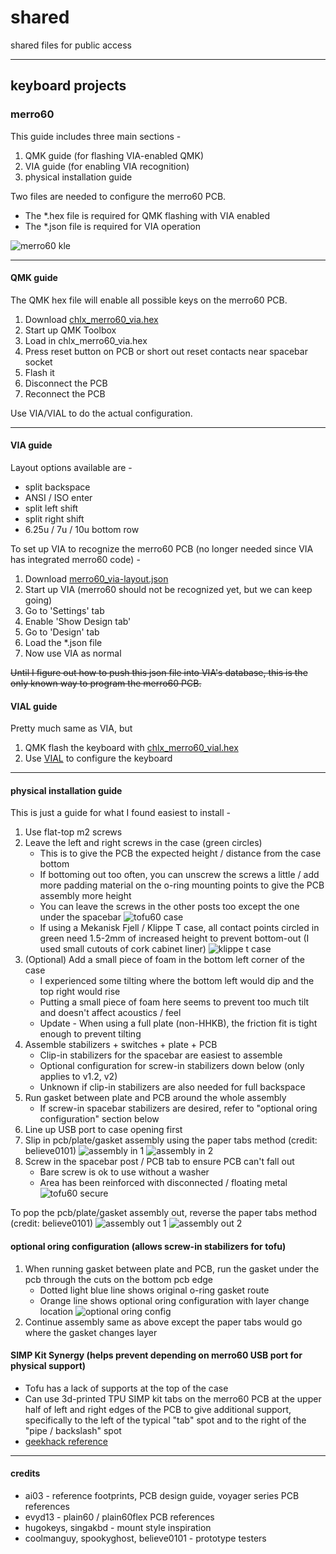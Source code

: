 # shared
shared files for public access

---

## keyboard projects
### merro60
This guide includes three main sections -
1. QMK guide (for flashing VIA-enabled QMK)
2. VIA guide (for enabling VIA recognition)
3. physical installation guide

Two files are needed to configure the merro60 PCB.
- The \*.hex file is required for QMK flashing with VIA enabled
- The \*.json file is required for VIA operation

![merro60 kle](merro60/kle.svg)

---

#### QMK guide
The QMK hex file will enable all possible keys on the merro60 PCB.
1. Download [chlx_merro60_via.hex](merro60/chlx_merro60_via.hex)
2. Start up QMK Toolbox
3. Load in chlx_merro60_via.hex
4. Press reset button on PCB or short out reset contacts near spacebar socket
5. Flash it
6. Disconnect the PCB
7. Reconnect the PCB

Use VIA/VIAL to do the actual configuration.

---

#### VIA guide
Layout options available are -
- split backspace
- ANSI / ISO enter
- split left shift
- split right shift
- 6.25u / 7u / 10u bottom row

To set up VIA to recognize the merro60 PCB (no longer needed since VIA has integrated merro60 code) -
1. Download [merro60_via-layout.json](merro60/merro60_via-layout.json)
2. Start up VIA (merro60 should not be recognized yet, but we can keep going)
3. Go to 'Settings' tab
4. Enable 'Show Design tab'
5. Go to 'Design' tab
6. Load the \*.json file
7. Now use VIA as normal

~~Until I figure out how to push this json file into VIA's database, this is the only known way to program the merro60 PCB.~~

#### VIAL guide
Pretty much same as VIA, but 
1. QMK flash the keyboard with [chlx_merro60_vial.hex](merro60/chlx_merro60_vial.hex)
2. Use [VIAL](https://get.vial.today) to configure the keyboard

---

#### physical installation guide
This is just a guide for what I found easiest to install -
1. Use flat-top m2 screws
2. Leave the left and right screws in the case (green circles)
    - This is to give the PCB the expected height / distance from the case bottom
    - If bottoming out too often, you can unscrew the screws a little / add more padding material on the o-ring mounting points to give the PCB assembly more height  
    - You can leave the screws in the other posts too except the one under the spacebar
    ![tofu60 case](merro60/under-pcb.jpeg)
    - If using a Mekanisk Fjell / Klippe T case, all contact points circled in green need 1.5-2mm of increased height to prevent bottom-out (I used small cutouts of cork cabinet liner)
    ![klippe t case](merro60/klippet_fjell_adjustment.jpeg)
3. (Optional) Add a small piece of foam in the bottom left corner of the case
    - I experienced some tilting where the bottom left would dip and the top right would rise
    - Putting a small piece of foam here seems to prevent too much tilt and doesn't affect acoustics / feel
    - Update - When using a full plate (non-HHKB), the friction fit is tight enough to prevent tilting
4. Assemble stabilizers + switches + plate + PCB
    - Clip-in stabilizers for the spacebar are easiest to assemble
    - Optional configuration for screw-in stabilizers down below (only applies to v1.2, v2)
    - Unknown if clip-in stabilizers are also needed for full backspace
5. Run gasket between plate and PCB around the whole assembly
    - If screw-in spacebar stabilizers are desired, refer to "optional oring configuration" section below
6. Line up USB port to case opening first
7. Slip in pcb/plate/gasket assembly using the paper tabs method (credit: believe0101)
    ![assembly in 1](merro60/assemblyin-1.jpeg)
    ![assembly in 2](merro60/assemblyin-2.jpeg)
8. Screw in the spacebar post / PCB tab to ensure PCB can't fall out
    - Bare screw is ok to use without a washer
    - Area has been reinforced with disconnected / floating metal
    ![tofu60 secure](merro60/over-pcb.jpeg)

To pop the pcb/plate/gasket assembly out, reverse the paper tabs method (credit: believe0101)
    ![assembly out 1](merro60/assemblyout-1.jpeg)
    ![assembly out 2](merro60/assemblyout-2.jpeg)

#### optional oring configuration (allows screw-in stabilizers for tofu)
1. When running gasket between plate and PCB, run the gasket under the pcb through the cuts on the bottom pcb edge
    - Dotted light blue line shows original o-ring gasket route
    - Orange line shows optional oring configuration with layer change location
    ![optional oring config](merro60/oring_reroute_option.jpeg)
2. Continue assembly same as above except the paper tabs would go where the gasket changes layer

#### SIMP Kit Synergy (helps prevent depending on merro60 USB port for physical support)
- Tofu has a lack of supports at the top of the case
- Can use 3d-printed TPU SIMP kit tabs on the merro60 PCB at the upper half of left and right edges of the PCB to give additional support, specifically to the left of the typical "tab" spot and to the right of the "pipe / backslash" spot
- [geekhack reference](https://geekhack.org/index.php?topic=111539.0)

---

#### credits
- ai03 - reference footprints, PCB design guide, voyager series PCB references
- evyd13 - plain60 / plain60flex PCB references
- hugokeys, singakbd - mount style inspiration
- coolmanguy, spookyghost, believe0101 - prototype testers
